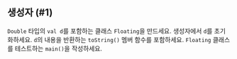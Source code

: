 ## 생성자 (#1)

`Double` 타입의 `val d`를 포함하는 클래스 `Floating`을 만드세요. 생성자에서 `d`를 초기화하세요. `d`의 내용을 반환하는 `toString()` 멤버 함수를 포함하세요. `Floating` 클래스를 테스트하는 `main()`을 작성하세요.